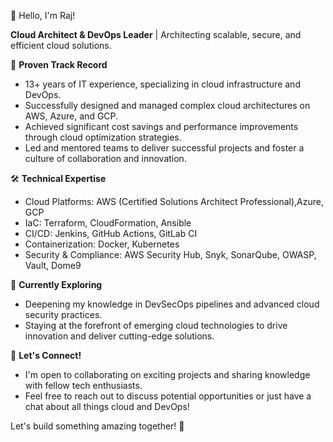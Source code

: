 👋 Hello, I'm Raj!

**Cloud Architect & DevOps Leader** | Architecting scalable, secure, and efficient cloud solutions. 

🚀 **Proven Track Record**
* 13+ years of IT experience, specializing in cloud infrastructure and DevOps. 
* Successfully designed and managed complex cloud architectures on AWS, Azure, and GCP.
* Achieved significant cost savings and performance improvements through cloud optimization strategies.
* Led and mentored teams to deliver successful projects and foster a culture of collaboration and innovation. 

🛠️ **Technical Expertise**
* Cloud Platforms: AWS (Certified Solutions Architect Professional),Azure, GCP
* IaC: Terraform, CloudFormation, Ansible
* CI/CD: Jenkins, GitHub Actions, GitLab CI
* Containerization: Docker, Kubernetes
* Security & Compliance: AWS Security Hub, Snyk, SonarQube, OWASP, Vault, Dome9

🌱 **Currently Exploring**
* Deepening my knowledge in DevSecOps pipelines and advanced cloud security practices. 
* Staying at the forefront of emerging cloud technologies to drive innovation and deliver cutting-edge solutions.

🤝 **Let's Connect!**
* I'm open to collaborating on exciting projects and sharing knowledge with fellow tech enthusiasts.
* Feel free to reach out to discuss potential opportunities or just have a chat about all things cloud and DevOps! 

Let's build something amazing together! 🚀
